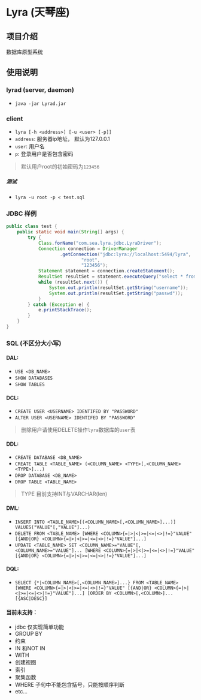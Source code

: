 # Lyra (天琴座)

## 项目介绍

数据库原型系统

## 使用说明

### lyrad (server, daemon)

* `java -jar Lyrad.jar`

### client

* `lyra [-h <address>] [-u <user> [-p]] `
* `address`: 服务器ip地址， 默认为127.0.0.1
* `user`: 用户名
* `p`: 登录用户是否包含密码

> 默认用户root的初始密码为`123456`

##### 测试

* `lyra -u root -p < test.sql`

### JDBC 样例

```java
public class test {
    public static void main(String[] args) {
        try {
            Class.forName("com.sea.lyra.jdbc.LyraDriver");
            Connection connection = DriverManager
                    .getConnection("jdbc:lyra://localhost:5494/lyra",
                            "root",
                            "123456");
            Statement statement = connection.createStatement();
            ResultSet resultSet = statement.executeQuery("select * from `user`");
            while (resultSet.next()) {
                System.out.println(resultSet.getString("username"));
                System.out.println(resultSet.getString("passwd"));
            }
        } catch (Exception e) {
            e.printStackTrace();
        }
    }
}
```

### SQL (不区分大小写)

#### DAL:

* `USE <DB_NAME>`
* `SHOW DATABASES`
* `SHOW TABLES`

#### DCL:

* `CREATE USER <USERNAME> IDENTIFED BY "PASSWORD"`
* `ALTER USER <USERNAME> IDENTIFED BY "PASSWORD"`

> 删除用户请使用DELETE操作`lyra`数据库的`user`表

#### DDL:

* `CREATE DATABASE <DB_NAME>`
* `CREATE TABLE <TABLE_NAME> (<COLUMN_NAME> <TYPE>[,<COLUMN_NAME> <TYPE>]...)`
* `DROP DATABASE <DB_NAME>`
* `DROP TABLE <TABLE_NAME>`

> TYPE 目前支持INT与VARCHAR(len)

#### DML:

* `INSERT INTO <TABLE_NAME>[(<COLUMN_NAME>[,<COLUMN_NAME>]...)] VALUES("VALUE"[,"VALUE"]...)`
* `DELETE FROM <TABLE_NAME> [WHERE <COLUMN>{=|>|<|>=|<=|<>|!=}"VALUE" [{AND|OR} <COLUMN>{=|>|<|>=|<=|<>|!=}"VALUE"]...]`
* `UPDATE <TABLE_NAME> SET <COLUMN_NAME>="VALUE"[,<COLUMN_NAME>="VALUE"]... [WHERE <COLUMN>{=|>|<|>=|<=|<>|!=}"VALUE" [{AND|OR} <COLUMN>{=|>|<|>=|<=|<>|!=}"VALUE"]...]`

#### DQL:

* `SELECT {*|<COLUMN_NAME>[,<COLUMN_NAME>]...} FROM <TABLE_NAME> [WHERE <COLUMN>{=|>|<|>=|<=|<>|!=}"VALUE" [{AND|OR} <COLUMN>{=|>|<|>=|<=|<>|!=}"VALUE"]...] [ORDER BY <COLUMN>[,<COLUMN>]... [{ASC|DESC}]`

#### 当前未支持：

* jdbc 仅实现简单功能
* GROUP BY
* 约束
* IN 和NOT IN
* WITH
* 创建视图
* 索引
* 聚集函数
* WHERE 子句中不能包含括号，只能按顺序判断
* etc...